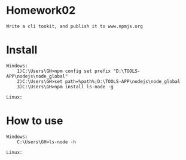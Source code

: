 Homework02
===========
	Write a cli tookit, and publish it to www.npmjs.org

Install
===========
	Windows:
		1)C:\Users\GH>npm config set prefix "D:\TOOLS-APP\nodejs\node_global"
		2)C:\Users\GH>set path=%path%;D:\TOOLS-APP\nodejs\node_global
		3)C:\Users\GH>npm install ls-node -g

	Linux:
	
How to use
===========
	Windows:
		C:\Users\GH>ls-node -h
	
	Linux: